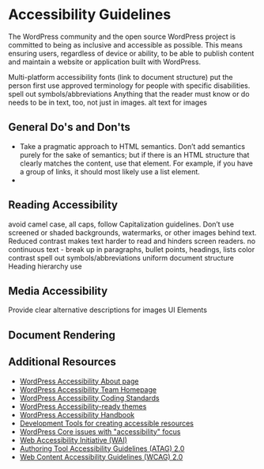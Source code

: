 # Accessibility Guidelines

The WordPress community and the open source WordPress project is committed to being as inclusive and accessible as possible. This means ensuring users, regardless of device or ability, to be able to publish content and maintain a website or application built with WordPress.

Multi-platform accessibility
fonts (link to document structure)
put the person first
use approved terminology for people with specific disabilities.
spell out symbols/abbreviations
Anything that the reader must know or do needs to be in text, too, not just in images.
alt text for images

## General Do's and Don'ts
- Take a pragmatic approach to HTML semantics. Don’t add semantics purely for the sake of semantics; but if there is an HTML structure that clearly matches the content, use that element. For example, if you have a group of links, it should most likely use a list element.
-


## Reading Accessibility
avoid camel case, all caps, follow Capitalization guidelines.
Don’t use screened or shaded backgrounds, watermarks, or other images behind text. Reduced contrast makes text harder to read and hinders screen readers.
no continuous text - break up in paragraphs, bullet points, headings, lists
color contrast
spell out symbols/abbreviations
uniform document structure
Heading hierarchy
use


## Media Accessibility
Provide clear alternative descriptions for images
UI Elements

## Document Rendering

## Additional Resources

- [WordPress Accessibility About page](https://wordpress.org/about/accessibility/)
- [WordPress Accessibility Team Homepage](https://make.wordpress.org/accessibility/)
- [WordPress Accessibility Coding Standards](https://developer.wordpress.org/coding-standards/wordpress-coding-standards/accessibility/)
- [WordPress Accessibility-ready themes](https://wordpress.org/themes/tags/accessibility-ready/)
- [WordPress Accessibility Handbook](https://make.wordpress.org/accessibility/handbook/)
- [Development Tools for creating accessible resources](https://make.wordpress.org/accessibility/handbook/which-tools-can-i-use/useful-tools/)
- [WordPress Core issues with "accessibility" focus](https://core.trac.wordpress.org/focus/accessibility)
- [Web Accessibility Initiative (WAI)](https://www.w3.org/WAI/)
- [Authoring Tool Accessibility Guidelines (ATAG) 2.0](https://www.w3.org/TR/ATAG20/)
- [Web Content Accessibility Guidelines (WCAG) 2.0](https://www.w3.org/WAI/WCAG20/glance/)
